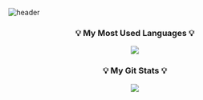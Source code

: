  
![header](https://capsule-render.vercel.app/api?type=waving&color=0:9796f0,100:fbc7d4&height=200&section=header&text=Hello!&fontSize=50&animation=twinkling)


<h3 align="center">💡 My Most Used Languages 💡</h3>
<p align="center">
  <a href="https://github.com/DoKkangs">
    <img align="center" src="https://github-readme-stats.vercel.app/api/top-langs/?username=DoKkangs&layout=compact&show_icons=true&show_owner=true&hide_title=true&theme=vue&hide=HTML" />
  </a>
</p>
<h3 align="center">💡 My Git Stats 💡</h3>
<p align="center">
  <a href="https://github.com/DoKkangs">
    <img align="center" src="https://github-readme-stats.vercel.app/api?username=DoKkangs&hide=${가릴항목}&hide_title=${타이틀숨김}&show_icons=${깃아이콘표시}&include_all_commits=true&theme=vue" />
  </a>
</p>




<!--
**DoKkangs/DoKkangs** is a ✨ _special_ ✨ repository because its `README.md` (this file) appears on your GitHub profile.
![header](https://capsule-render.vercel.app/api?type=${배경타입}&color=auto&height=${높이}&section=header&text=${텍스트}&fontSize=${글자크기}&animation=${텍스트 효과})
Here are some ideas to get you started:
- 🔭 I’m currently working on ...
- 🌱 I’m currently learning ...
- 👯 I’m looking to collaborate on ...
- 🤔 I’m looking for help with ...
- 💬 Ask me about ...
- 📫 How to reach me: ...
- 😄 Pronouns: ...
- ⚡ Fun fact: ...
-->

